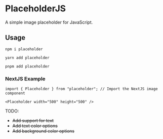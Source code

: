 # PlaceholderJS
A simple image placeholder for JavaScript.


## Usage
```npm i placeholder```

```yarn add placeholder```

```pnpm add placeholder```



### NextJS Example

```
import { Placeholder } from "placeholder"; // Import the NextJS image component

<Placeholder width="500" height="500" />
```

TODO:
- ~~Add support for text~~
- ~~Add text color options~~
- ~~Add background color options~~
